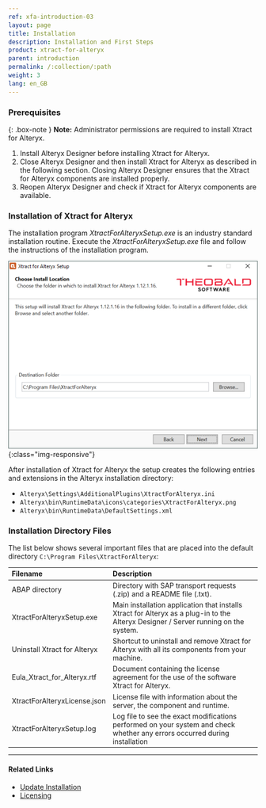 ```yaml
---
ref: xfa-introduction-03
layout: page
title: Installation 
description: Installation and First Steps
product: xtract-for-alteryx
parent: introduction
permalink: /:collection/:path
weight: 3
lang: en_GB
---
```


### Prerequisites

{: .box-note }
**Note:** Administrator permissions are required to install Xtract for Alteryx.

1. Install Alteryx Designer before installing Xtract for Alteryx.
2. Close Alteryx Designer and then install Xtract for Alteryx as described in the following section. Closing Alteryx Designer ensures that the Xtract for Alteryx components are installed properly.
3. Reopen Alteryx Designer and check if Xtract for Alteryx components are available.

### Installation of Xtract for Alteryx

The installation program *XtractForAlteryxSetup.exe* is an industry standard installation routine. Execute the *XtractForAlteryxSetup.exe* file and follow the instructions of the installation program.<br>

![Xtract for Alteryx Installation](/img/content/xfa/xfa_install.png){:class="img-responsive"}

After installation of Xtract for Alteryx the setup creates the following entries and extensions in the Alteryx installation directory:
- `Alteryx\Settings\AdditionalPlugins\XtractForAlteryx.ini`
- `Alteryx\bin\RuntimeData\icons\categories\XtractForAlteryx.png`
- `Alteryx\bin\RuntimeData\DefaultSettings.xml`


### Installation Directory Files
The list below shows several important files that are placed into the default directory `C:\Program Files\XtractForAlteryx`: <br>

|Filename | Description |
|:----|:---|
|ABAP directory | Directory with SAP transport requests (.zip) and a README file (.txt).|
|XtractForAlteryxSetup.exe |Main installation application that installs Xtract for Alteryx as a plug-in to the Alteryx Designer / Server running on the system.|
|Uninstall Xtract for Alteryx | Shortcut to uninstall and remove Xtract for Alteryx with all its components from your machine.|
|Eula_Xtract_for_Alteryx.rtf |Document containing the license agreement for the use of the software Xtract for Alteryx. |
|XtractForAlteryxLicense.json| License file with information about the server, the component and runtime.|
|XtractForAlteryxSetup.log| Log file to see the exact modifications performed on your system and check whether any errors occurred during installation |

****
#### Related Links
- [Update Installation](./update)
- [Licensing](./licensing)


